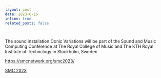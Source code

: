 ```yaml
---
layout: post
date: 2023-6-15
inline: true
related_posts: false

---
```


The sound installation Conic Variations will be part of the Sound and Music Computing Conference at The Royal College of Music and The KTH Royal Institute of Technology in Stockholm, Sweden. 

https://smcnetwork.org/smc2023/

<a href="https://smcnetwork.org/smc2023/">SMC 2023</a>